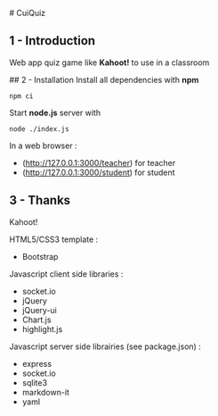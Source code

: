 # CuiQuiz


## 1 - Introduction
Web app quiz game like **Kahoot!** to use in a classroom


## 2 - Installation
Install all dependencies with **npm**
```
npm ci
```

Start **node.js** server with
```
node ./index.js
```

In a web browser : 
- (http://127.0.0.1:3000/teacher) for teacher
- (http://127.0.0.1:3000/student) for student


## 3 - Thanks
Kahoot!

HTML5/CSS3 template :
- Bootstrap

Javascript client side libraries :
- socket.io
- jQuery
- jQuery-ui
- Chart.js
- highlight.js

Javascript server side librairies (see package.json) :
- express
- socket.io
- sqlite3
- markdown-it
- yaml

